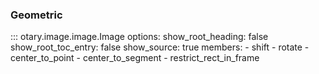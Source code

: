 ### Geometric

::: otary.image.image.Image
    options:
        show_root_heading: false
        show_root_toc_entry: false
        show_source: true
        members:
            - shift
            - rotate
            - center_to_point
            - center_to_segment
            - restrict_rect_in_frame